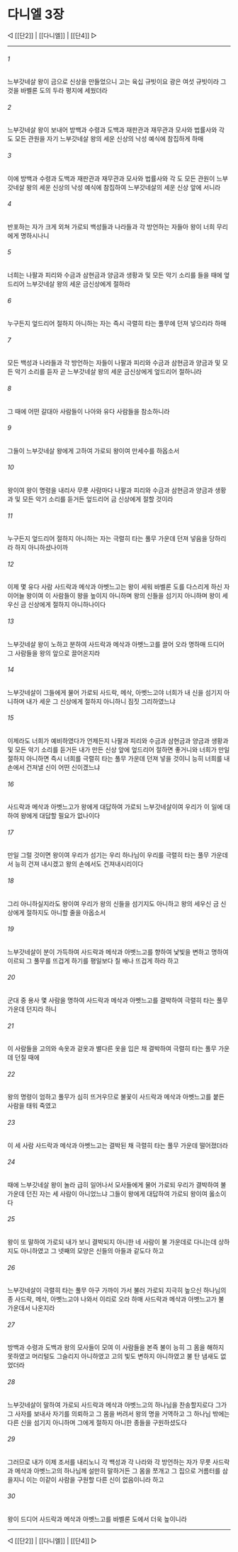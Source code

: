 ﻿# 다니엘 3장

◁ [[단2]] | [[다니엘]] | [[단4]] ▷
***

###### 1
느부갓네살 왕이 금으로 신상을 만들었으니 고는 육십 규빗이요 광은 여섯 규빗이라 그것을 바벨론 도의 두라 평지에 세웠더라

###### 2
느부갓네살 왕이 보내어 방백과 수령과 도백과 재판관과 재무관과 모사와 법률사와 각 도 모든 관원을 자기 느부갓네살 왕의 세운 신상의 낙성 예식에 참집하게 하매

###### 3
이에 방백과 수령과 도백과 재판관과 재무관과 모사와 법률사와 각 도 모든 관원이 느부갓네살 왕의 세운 신상의 낙성 예식에 참집하여 느부갓네살의 세운 신상 앞에 서니라

###### 4
반포하는 자가 크게 외쳐 가로되 백성들과 나라들과 각 방언하는 자들아 왕이 너희 무리에게 명하시나니

###### 5
너희는 나팔과 피리와 수금과 삼현금과 양금과 생황과 및 모든 악기 소리를 들을 때에 엎드리어 느부갓네살 왕의 세운 금신상에게 절하라

###### 6
누구든지 엎드리어 절하지 아니하는 자는 즉시 극렬히 타는 풀무에 던져 넣으리라 하매

###### 7
모든 백성과 나라들과 각 방언하는 자들이 나팔과 피리와 수금과 삼현금과 양금과 및 모든 악기 소리를 듣자 곧 느부갓네살 왕의 세운 금신상에게 엎드리어 절하니라

###### 8
그 때에 어떤 갈대아 사람들이 나아와 유다 사람들을 참소하니라

###### 9
그들이 느부갓네살 왕에게 고하여 가로되 왕이여 만세수를 하옵소서

###### 10
왕이여 왕이 명령을 내리사 무릇 사람마다 나팔과 피리와 수금과 삼현금과 양금과 생황과 및 모든 악기 소리를 듣거든 엎드리어 금 신상에게 절할 것이라

###### 11
누구든지 엎드리어 절하지 아니하는 자는 극렬히 타는 풀무 가운데 던져 넣음을 당하리라 하지 아니하셨나이까

###### 12
이제 몇 유다 사람 사드락과 메삭과 아벳느고는 왕이 세워 바벨론 도를 다스리게 하신 자이어늘 왕이여 이 사람들이 왕을 높이지 아니하며 왕의 신들을 섬기지 아니하며 왕이 세우신 금 신상에게 절하지 아니하나이다

###### 13
느부갓네살 왕이 노하고 분하여 사드락과 메삭과 아벳느고를 끌어 오라 명하매 드디어 그 사람들을 왕의 앞으로 끌어온지라

###### 14
느부갓네살이 그들에게 물어 가로되 사드락, 메삭, 아벳느고야 너희가 내 신을 섬기지 아니하며 내가 세운 그 신상에게 절하지 아니하니 짐짓 그리하였느냐

###### 15
이제라도 너희가 예비하였다가 언제든지 나팔과 피리와 수금과 삼현금과 양금과 생황과 및 모든 악기 소리를 듣거든 내가 만든 신상 앞에 엎드리어 절하면 좋거니와 너희가 만일 절하지 아니하면 즉시 너희를 극렬히 타는 풀무 가운데 던져 넣을 것이니 능히 너희를 내 손에서 건져낼 신이 어떤 신이겠느냐

###### 16
사드락과 메삭과 아벳느고가 왕에게 대답하여 가로되 느부갓네살이여 우리가 이 일에 대하여 왕에게 대답할 필요가 없나이다

###### 17
만일 그럴 것이면 왕이여 우리가 섬기는 우리 하나님이 우리를 극렬히 타는 풀무 가운데서 능히 건져 내시겠고 왕의 손에서도 건져내시리이다

###### 18
그리 아니하실지라도 왕이여 우리가 왕의 신들을 섬기지도 아니하고 왕의 세우신 금 신상에게 절하지도 아니할 줄을 아옵소서

###### 19
느부갓네살이 분이 가득하여 사드락과 메삭과 아벳느고를 향하여 낯빛을 변하고 명하여 이르되 그 풀무를 뜨겁게 하기를 평일보다 칠 배나 뜨겁게 하라 하고

###### 20
군대 중 용사 몇 사람을 명하여 사드락과 메삭과 아벳느고를 결박하여 극렬히 타는 풀무 가운데 던지라 하니

###### 21
이 사람들을 고의와 속옷과 겉옷과 별다른 옷을 입은 채 결박하여 극렬히 타는 풀무 가운데 던질 때에

###### 22
왕의 명령이 엄하고 풀무가 심히 뜨거우므로 불꽃이 사드락과 메삭과 아벳느고를 붙든 사람을 태워 죽였고

###### 23
이 세 사람 사드락과 메삭과 아벳느고는 결박된 채 극렬히 타는 풀무 가운데 떨어졌더라

###### 24
때에 느부갓네살 왕이 놀라 급히 일어나서 모사들에게 물어 가로되 우리가 결박하여 불가운데 던진 자는 세 사람이 아니었느냐 그들이 왕에게 대답하여 가로되 왕이여 옳소이다

###### 25
왕이 또 말하여 가로되 내가 보니 결박되지 아니한 네 사람이 불 가운데로 다니는데 상하지도 아니하였고 그 넷째의 모양은 신들의 아들과 같도다 하고

###### 26
느부갓네살이 극렬히 타는 풀무 아구 가까이 가서 불러 가로되 지극히 높으신 하나님의 종 사드락, 메삭, 아벳느고야 나와서 이리로 오라 하매 사드락과 메삭과 아벳느고가 불 가운데서 나온지라

###### 27
방백과 수령과 도백과 왕의 모사들이 모여 이 사람들을 본즉 불이 능히 그 몸을 해하지 못하였고 머리털도 그슬리지 아니하였고 고의 빛도 변하지 아니하였고 불 탄 냄새도 없었더라

###### 28
느부갓네살이 말하여 가로되 사드락과 메삭과 아벳느고의 하나님을 찬송할지로다 그가 그 사자를 보내사 자기를 의뢰하고 그 몸을 버려서 왕의 명을 거역하고 그 하나님 밖에는 다른 신을 섬기지 아니하며 그에게 절하지 아니한 종들을 구원하셨도다

###### 29
그러므로 내가 이제 조서를 내리노니 각 백성과 각 나라와 각 방언하는 자가 무릇 사드락과 메삭과 아벳느고의 하나님께 설만히 말하거든 그 몸을 쪼개고 그 집으로 거름터를 삼을지니 이는 이같이 사람을 구원할 다른 신이 없음이니라 하고

###### 30
왕이 드디어 사드락과 메삭과 아벳느고를 바벨론 도에서 더욱 높이니라

***
◁ [[단2]] | [[다니엘]] | [[단4]] ▷